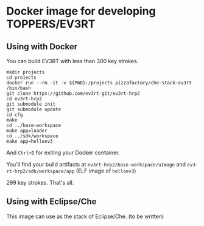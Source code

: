 # Docker image for developing TOPPERS/EV3RT

## Using with Docker

You can build EV3RT with less than 300 key strokes.

```
mkdir projects
cd projects
docker run --rm -it -v ${PWD}:/projects pizzafactory/che-stack-ev3rt /bin/bash
git clone https://github.com/ev3rt-git/ev3rt-hrp2
cd ev3rt-hrp2
git submodule init
git submodule update
cd cfg
make
cd ../base-workspace
make app=loader
cd ../sdk/workspace
make app=helloev3
```

And `Ctrl+D` for exiting your Docker container.

You'll find your build artifacts at `ev3rt-hrp2/base-workspace/uImage` and `ev3-rt-hrp2/sdk/workspace/app` (ELF image of `helloev3`)

299 key strokes. That's all.

## Using with Eclipse/Che

This image can use as the stack of Eclipse/Che.
(to be written)
